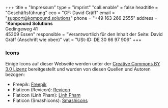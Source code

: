 +++
title = "Impressum"
type = "imprint"
"call.enable" = false
headtitle = "Geschäftsführung"
ceo = "GF: David Gräff"
email = "support@kompound.solutions"
phone = "+49 163 266 2555"
address = "<b>Kompound Solutions</b><br>Gedingeweg 41<br>45309 Essen"
responsible = "Verantwortlich für den Inhalt der Seite: David Gräff (Anschrift wie oben)"
vat = "USt-ID: DE 30 66 97 906"
+++

### Icons
Einige Icons auf dieser Webseite werden unter der [Creative Commons BY 3.0 Lizenz](http://creativecommons.org/licenses/by/3.0/) bereitgestellt und wurden von diesen Quellen und Autoren bezogen:

* Freepik: [Freepik](http://www.freepik.com)
* Flaticon (Revicon): [Revicon](https://www.flaticon.com/authors/revicon)
* Flaticon (Linh Pham): [Linh Pham](https://www.flaticon.com/authors/linh-pham)
* Flaticon (Smashicons): [Smashicons](https://www.flaticon.com/authors/smashicons)
